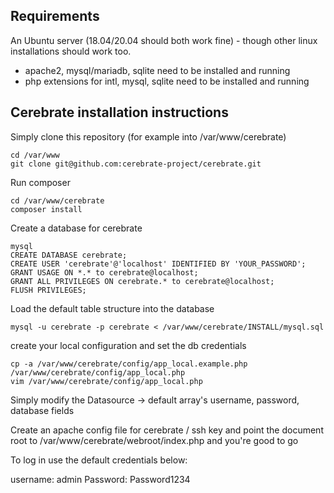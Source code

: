 ## Requirements

An Ubuntu server (18.04/20.04 should both work fine) - though other linux installations should work too.
- apache2, mysql/mariadb, sqlite need to be installed and running
- php extensions for intl, mysql, sqlite need to be installed and running


## Cerebrate installation instructions

Simply clone this repository (for example into /var/www/cerebrate)

```
cd /var/www
git clone git@github.com:cerebrate-project/cerebrate.git
```

Run composer

```
cd /var/www/cerebrate
composer install
```

Create a database for cerebrate

```
mysql
CREATE DATABASE cerebrate;
CREATE USER 'cerebrate'@'localhost' IDENTIFIED BY 'YOUR_PASSWORD';
GRANT USAGE ON *.* to cerebrate@localhost;
GRANT ALL PRIVILEGES ON cerebrate.* to cerebrate@localhost;
FLUSH PRIVILEGES;
```

Load the default table structure into the database

```
mysql -u cerebrate -p cerebrate < /var/www/cerebrate/INSTALL/mysql.sql
```

create your local configuration and set the db credentials

```
cp -a /var/www/cerebrate/config/app_local.example.php /var/www/cerebrate/config/app_local.php
vim /var/www/cerebrate/config/app_local.php
```

Simply modify the Datasource -> default array's username, password, database fields

Create an apache config file for cerebrate / ssh key and point the document root to /var/www/cerebrate/webroot/index.php and you're good to go

To log in use the default credentials below:

username: admin
Password: Password1234

